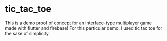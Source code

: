 # tic_tac_toe
This is a demo proof of concept for an interface-type multiplayer game made with flutter and firebase! For this particular demo, I used tic tac toe for the sake of simplicity.
